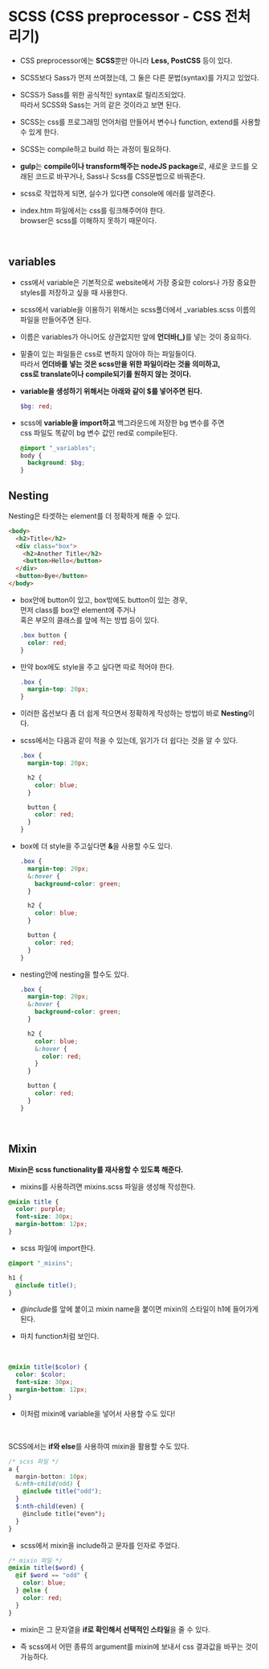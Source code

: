 # SCSS (CSS preprocessor - CSS 전처리기)

- CSS preprocessor에는 <b>SCSS</b>뿐만 아니라 <b>Less, PostCSS</b> 등이 있다.

- SCSS보다 Sass가 먼저 쓰여졌는데, 그 둘은 다른 문법(syntax)를 가지고 있었다.

- SCSS가 Sass를 위한 공식적인 syntax로 릴리즈되었다.<br>
  따라서 SCSS와 Sass는 거의 같은 것이라고 보면 된다.

- SCSS는 css를 프로그래밍 언어처럼 만들어서 변수나 function, extend를 사용할 수 있게 한다.

- SCSS는 compile하고 build 하는 과정이 필요하다.

- <b>gulp</b>는 <b>compile이나 transform해주는 nodeJS package</b>로,
  새로운 코드를 오래된 코드로 바꾸거나, Sass나 Scss를 CSS문법으로 바꿔준다.

- scss로 작업하게 되면, 실수가 있다면 console에 에러를 알려준다.
- index.htm 파일에서는 css를 링크해주어야 한다.
  <br>browser은 scss를 이해하지 못하기 때문이다.

  <br>

## variables

- css에서 variable은 기본적으로 website에서 가장 중요한 colors나
  가장 중요한 styles를 저장하고 싶을 때 사용한다.

- scss에서 variable을 이용하기 위해서는 scss폴더에서 \_variables.scss 이름의 파일을 만들어주면 된다.

- 이름은 variables가 아니어도 상관없지만 앞에 <b>언더바(\_)</b>를 넣는 것이 중요하다.

- 밑줄이 있는 파일들은 css로 변하지 않아야 하는 파일들이다.<br>
  따라서 <b>언더바를 넣는 것은 scss만을 위한 파일이라는 것을 의미하고, <br>
  css로 translate이나 compile되기를 원하지 않는 것이다.
- variable을 생성하기 위해서는 아래와 같이 $를 넣어주면 된다.</b>

  ```scss
  $bg: red;
  ```

- scss에 <b>variable을 import하고</b> 백그라운드에 저장한 bg 변수를 주면<br> css 파일도 똑같이 bg 변수 값인
  red로 compile된다.
  ```scss
  @import "_variables";
  body {
    background: $bg;
  }
  ```

## Nesting

Nesting은 타겟하는 element를 더 정확하게 해줄 수 있다.

```html
<body>
  <h2>Title</h2>
  <div class="box">
    <h2>Another Title</h2>
    <button>Hello</button>
  </div>
  <button>Bye</button>
</body>
```

- box안에 button이 있고, box밖에도 button이 있는 경우, <br>
  먼저 class를 box안 element에 주거나<br>
  혹은 부모의 클래스를 앞에 적는 방법 등이 있다.

  ```css
  .box button {
    color: red;
  }
  ```

- 만약 box에도 style을 주고 싶다면 따로 적어야 한다.

  ```css
  .box {
    margin-top: 20px;
  }
  ```

- 이러한 옵션보다 좀 더 쉽게 적으면서 정확하게 작성하는 방법이 바로 <b>Nesting</b>이다.

- scss에서는 다음과 같이 적을 수 있는데, 읽기가 더 쉽다는 것을 알 수 있다.

  ```scss
  .box {
    margin-top: 20px;

    h2 {
      color: blue;
    }

    button {
      color: red;
    }
  }
  ```

- box에 더 style을 주고싶다면 <b>&</b>을 사용할 수도 있다.

  ```scss
  .box {
    margin-top: 20px;
    &:hover {
      background-color: green;
    }

    h2 {
      color: blue;
    }

    button {
      color: red;
    }
  }
  ```

- nesting안에 nesting을 할수도 있다.

  ```scss
  .box {
    margin-top: 20px;
    &:hover {
      background-color: green;
    }

    h2 {
      color: blue;
      &:hover {
        color: red;
      }
    }

    button {
      color: red;
    }
  }
  ```

<br>

## Mixin

<b>Mixin은 scss functionality를 재사용할 수 있도록 해준다.</b>

- mixins를 사용하려면 mixins.scss 파일을 생성해 작성한다.

```scss
@mixin title {
  color: purple;
  font-size: 30px;
  margin-bottom: 12px;
}
```

- scss 파일에 import한다.

```scss
@import "_mixins";

h1 {
  @include title();
}
```

- <i>@include</i>를 앞에 붙이고 mixin name을 붙이면 mixin의 스타일이 h1에 들어가게 된다.

- 마치 function처럼 보인다.

<br>

```scss
@mixin title($color) {
  color: $color;
  font-size: 30px;
  margin-bottom: 12px;
}
```

- 이처럼 mixin에 variable을 넣어서 사용할 수도 있다!

<br>

SCSS에서는 <b>if와 else</b>를 사용하여 mixin을 활용할 수도 있다.

```scss
/* scss 파일 */
a {
  margin-botton: 10px;
  &:nth-child(odd) {
    @include title("odd");
  }
  $:nth-child(even) {
    @include title("even");
  }
}
```

- scss에서 mixin을 include하고 문자를 인자로 주었다.

```scss
/* mixin 파일 */
@mixin title($word) {
  @if $word == "odd" {
    color: blue;
  } @else {
    color: red;
  }
}
```

- mixin은 그 문자열을 <b>if로 확인해서 선택적인 스타일</b>을 줄 수 있다.

- 즉 scss에서 어떤 종류의 argument를 mixin에 보내서 css 결과값을 바꾸는 것이 가능하다.
